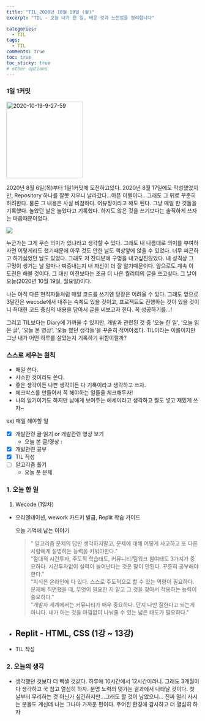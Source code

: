 ```yaml
---
title: "TIL_2020년 10월 19일 (월)"
excerpt: "TIL - 오늘 내가 한 일, 배운 것과 느낀점을 정리합니다"

categories:
  - TIL
tags:
  - TIL
comments: true
toc: true
toc_sticky: true
# other options
---
```


### 1일 1커밋

<a href="https://imgbb.com/"><img src="https://i.ibb.co/1TzWSJ5/2020-10-19-9-27-59.png" alt="2020-10-19-9-27-59" border="0" style="width: 200"></a>

2020년 8월 6일(목)부터 1일1커밋에 도전하고있다.
2020년 8월 17일에도 작성했었지만, Repository 하나를 잘못 지우니
날라갔다...아픈 이빨이다...그래도 그 뒤로 꾸준히 하려한다.
물론 그 내용은 사실 비참하다. 어뷰징이라고 해도 된다.
그냥 매일 한 것들을 기록했다. 놀았던 날은 놀았다고 기록했다.
하지도 않은 것을 쓰기보다는 솔직하게 쓰자는 마음때문이었다.

<img src = "https://app.jjalbang.today/jjv1Jf.jpg">

누군가는 그게 무슨 의미가 있냐라고 생각할 수 있다. 그래도 내 나름대로 의미를 부여하자면 이렇게라도 했기때문에 아무 것도 안한 날도 책상앞에 앉을 수 있었다. 너무 피곤하고 하기싫었던 날도 있었다. 그래도 저 잔디밭에 구멍을 내고싶진않았다. 내 성격상 그 구멍이 생기는 날 얼마나 짜증내는지 내 자신이 더 잘 알기때문이다. 앞으로도 계속 이 도전은 해볼 것이다.
그 대신 이전보다는 조금 더 나은 퀄리티의 글을 쓰고싶다.
그 날이 오늘(2020년 10월 19일, 월요일)이다.

나는 아직 다른 현직자들처럼 매일 코드를 쓰기엔 당장은 어려울 수 있다. 그래도 앞으로 3달간은 wecode에서 내주는 숙제도 있을 것이고, 프로젝트도 진행하는 것이 있을 것이니 최대한 코드 중심의 내용을 담아서 글을 써보고자 한다. 꼭 성공하기를...!

그리고 TIL보다는 Diary에 가까울 수 있지만, 개발과 관련된 것 중 '오늘 한 일', '오늘 읽은 글', '오늘 본 영상', '오늘 했던 생각들'을 꾸준히 적어야겠다. TIL이라는 이름이지만 그냥 내가 어떤 하루를 살았는지 기록하기 위함이랄까?  

### 스스로 세우는 원칙

- 매일 쓴다.
- 사소한 것이라도 쓴다.
- 좋은 생각이든 나쁜 생각이든 다 기록이라고 생각하고 쓰자.
- 체크박스를 만들어서 꼭 해야하는 일들을 체크해두자!
- 나의 일기이기도 하지만 남에게 보여주는 에세이라고 생각하고 짤도 넣고 재밌게 쓰자~

ex) 매일 해야할 일  
- [x] 개발관련 글 읽기 or 개발관련 영상 보기
    - 오늘 본 글/영상 :  
- [x] 개발관련 공부
- [x] TIL 작성
- [ ] 알고리즘 풀기
    - 오늘 푼 문제

### 1. 오늘 한 일

1. Wecode (1일차)

- 오리엔테이션, wework 카드키 발급, Replit 학습 가이드

  오늘 기억에 남는 이야기
  > " 알고리즘 문제의 답만 생각하지말고, 문제에 대해 어떻게 사고하고 또 다른 사람에게 설명하는 능력을 키워야한다."  
  "절대적 시간투자, 주도적 학습태도, 커뮤니티/팀워크 참여태도 3가지가 중요하다. 시간투자없이 실력이 늘어난다는 것은 말이 안된다. 꾸준히 공부해야한다."  
  "지식은 온라인에 다 있다. 스스로 주도적으로 할 수 있는 역량이 필요하다. 문제에 직면했을 때, 무엇이 필요한 지 알고 그 것을 찾아서 적용하는 능력이 중요하다."  
  "개발자 세계에서는 커뮤니티가 매우 중요하다. 단지 나만 잘한다고 되는게 아니다. 내가 아는 것을 아낌없이 나눠줄 수 있는 넓은 태도가 필요하다."

- Replit - HTML, CSS (1강 ~ 13강)
  - 
- TIL 작성


### 2. 오늘의 생각

- 생각했던 것보다 더 빡셀 것같다. 하루에 10시간에서 12시간이라니. 그래도 3개월이다 생각하고 꾹 참고 열심히 하자. 분명 노력의 댓가는 결과에서 나타날 것이다. 첫날부터 무리하는 것 아닌가 싶긴하지만...그래도 할 것이 남았으니... 진짜 멀리 사시는 분들도 계신데 나는 그나마 가까운 편이다. 주어진 환경에 감사하고 더 열심히 하자
